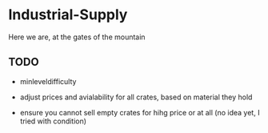 # Industrial-Supply
Here we are, at the gates of the mountain

## TODO

- minleveldifficulty
- adjust prices and avialability for all crates, based on material they hold

- ensure you cannot sell empty crates for hihg price or at all (no idea yet, I tried with condition)